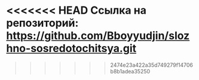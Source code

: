 <<<<<<< HEAD
Ссылка на репозиторий: https://github.com/Bboyyudjin/slozhno-sosredotochitsya.git
=======

>>>>>>> 2474e23a422a35d749279f14706b8b1adea35250
